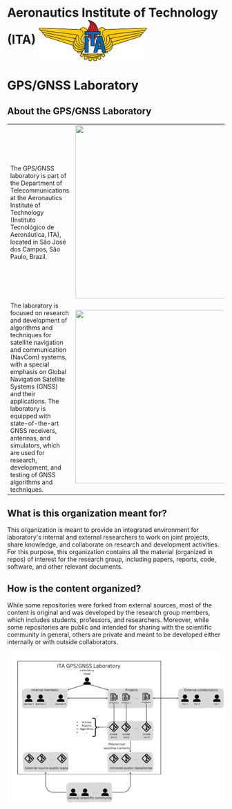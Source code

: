 # Aeronautics Institute of Technology (ITA) <img src="/assets/ITA_logo.png" width="250" style="vertical-align: middle; margin-right: 10px;"> 


# GPS/GNSS Laboratory

## About the GPS/GNSS Laboratory

<table align="center">
  <tr>
    <td width="300">The GPS/GNSS laboratory is part of the Department of Telecommunications at the Aeronautics Institute of Technology (Instituto Tecnológico de Aeronáutica, ITA), located in São José dos Campos, São Paulo, Brazil.</td>
    <td width="700" align="center"><img src="/assets/IMG20250309112359.jpg" height="400" width="700"/></td>
  </tr>
  <tr>
    <td width="300">The laboratory is focused on research and development of algorithms and techniques for satellite navigation and communication (NavCom) systems, with a special emphasis on Global Navigation Satellite Systems (GNSS) and their applications. The laboratory is equipped with state-of-the-art GNSS receivers, antennas, and simulators, which are used for research, development, and testing of GNSS algorithms and techniques.</td>
    <td width="700" align="center"><img src="/assets/IMG20250309112051.jpg" height="400" width="700"/></td>
  </tr>
</table>

## What is this organization meant for?

This organization is meant to provide an integrated environment for laboratory's internal and external researchers to work on joint projects, share knowledge, and collaborate on research and development activities. For this purpose, this organization contains all the material (organized in repos) of interest for the research group, including papers, reports, code, software, and other relevant documents. 

## How is the content organized?

While some repositories were forked from external sources, most of the content is original and was developed by the research group members, which includes students, professors, and researchers. Moreover, while some repositories are public and intended for sharing with the scientific community in general, others are private and meant to be developed either internally or with outside collaborators.

<p align="center">
  <img src="/assets/lab_structure_1.jpg" width="1200">
</p>
